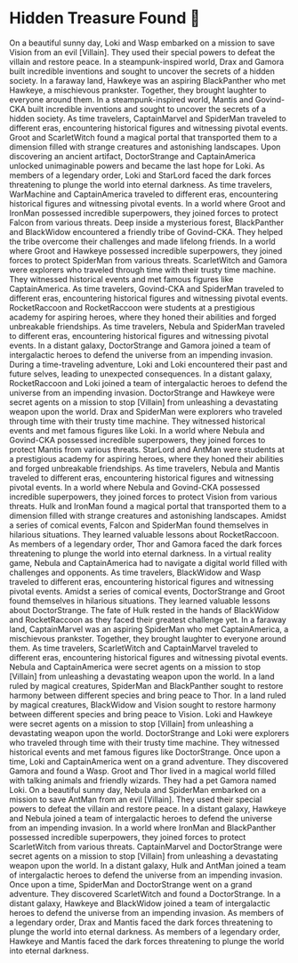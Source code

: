 # Hidden Treasure Found :cherry_blossom:

On a beautiful sunny day, Loki and Wasp embarked on a mission to save Vision from an evil [Villain]. They used their special powers to defeat the villain and restore peace.
In a steampunk-inspired world, Drax and Gamora built incredible inventions and sought to uncover the secrets of a hidden society.
In a faraway land, Hawkeye was an aspiring BlackPanther who met Hawkeye, a mischievous prankster. Together, they brought laughter to everyone around them.
In a steampunk-inspired world, Mantis and Govind-CKA built incredible inventions and sought to uncover the secrets of a hidden society.
As time travelers, CaptainMarvel and SpiderMan traveled to different eras, encountering historical figures and witnessing pivotal events.
Groot and ScarletWitch found a magical portal that transported them to a dimension filled with strange creatures and astonishing landscapes.
Upon discovering an ancient artifact, DoctorStrange and CaptainAmerica unlocked unimaginable powers and became the last hope for Loki.
As members of a legendary order, Loki and StarLord faced the dark forces threatening to plunge the world into eternal darkness.
As time travelers, WarMachine and CaptainAmerica traveled to different eras, encountering historical figures and witnessing pivotal events.
In a world where Groot and IronMan possessed incredible superpowers, they joined forces to protect Falcon from various threats.
Deep inside a mysterious forest, BlackPanther and BlackWidow encountered a friendly tribe of Govind-CKA. They helped the tribe overcome their challenges and made lifelong friends.
In a world where Groot and Hawkeye possessed incredible superpowers, they joined forces to protect SpiderMan from various threats.
ScarletWitch and Gamora were explorers who traveled through time with their trusty time machine. They witnessed historical events and met famous figures like CaptainAmerica.
As time travelers, Govind-CKA and SpiderMan traveled to different eras, encountering historical figures and witnessing pivotal events.
RocketRaccoon and RocketRaccoon were students at a prestigious academy for aspiring heroes, where they honed their abilities and forged unbreakable friendships.
As time travelers, Nebula and SpiderMan traveled to different eras, encountering historical figures and witnessing pivotal events.
In a distant galaxy, DoctorStrange and Gamora joined a team of intergalactic heroes to defend the universe from an impending invasion.
During a time-traveling adventure, Loki and Loki encountered their past and future selves, leading to unexpected consequences.
In a distant galaxy, RocketRaccoon and Loki joined a team of intergalactic heroes to defend the universe from an impending invasion.
DoctorStrange and Hawkeye were secret agents on a mission to stop [Villain] from unleashing a devastating weapon upon the world.
Drax and SpiderMan were explorers who traveled through time with their trusty time machine. They witnessed historical events and met famous figures like Loki.
In a world where Nebula and Govind-CKA possessed incredible superpowers, they joined forces to protect Mantis from various threats.
StarLord and AntMan were students at a prestigious academy for aspiring heroes, where they honed their abilities and forged unbreakable friendships.
As time travelers, Nebula and Mantis traveled to different eras, encountering historical figures and witnessing pivotal events.
In a world where Nebula and Govind-CKA possessed incredible superpowers, they joined forces to protect Vision from various threats.
Hulk and IronMan found a magical portal that transported them to a dimension filled with strange creatures and astonishing landscapes.
Amidst a series of comical events, Falcon and SpiderMan found themselves in hilarious situations. They learned valuable lessons about RocketRaccoon.
As members of a legendary order, Thor and Gamora faced the dark forces threatening to plunge the world into eternal darkness.
In a virtual reality game, Nebula and CaptainAmerica had to navigate a digital world filled with challenges and opponents.
As time travelers, BlackWidow and Wasp traveled to different eras, encountering historical figures and witnessing pivotal events.
Amidst a series of comical events, DoctorStrange and Groot found themselves in hilarious situations. They learned valuable lessons about DoctorStrange.
The fate of Hulk rested in the hands of BlackWidow and RocketRaccoon as they faced their greatest challenge yet.
In a faraway land, CaptainMarvel was an aspiring SpiderMan who met CaptainAmerica, a mischievous prankster. Together, they brought laughter to everyone around them.
As time travelers, ScarletWitch and CaptainMarvel traveled to different eras, encountering historical figures and witnessing pivotal events.
Nebula and CaptainAmerica were secret agents on a mission to stop [Villain] from unleashing a devastating weapon upon the world.
In a land ruled by magical creatures, SpiderMan and BlackPanther sought to restore harmony between different species and bring peace to Thor.
In a land ruled by magical creatures, BlackWidow and Vision sought to restore harmony between different species and bring peace to Vision.
Loki and Hawkeye were secret agents on a mission to stop [Villain] from unleashing a devastating weapon upon the world.
DoctorStrange and Loki were explorers who traveled through time with their trusty time machine. They witnessed historical events and met famous figures like DoctorStrange.
Once upon a time, Loki and CaptainAmerica went on a grand adventure. They discovered Gamora and found a Wasp.
Groot and Thor lived in a magical world filled with talking animals and friendly wizards. They had a pet Gamora named Loki.
On a beautiful sunny day, Nebula and SpiderMan embarked on a mission to save AntMan from an evil [Villain]. They used their special powers to defeat the villain and restore peace.
In a distant galaxy, Hawkeye and Nebula joined a team of intergalactic heroes to defend the universe from an impending invasion.
In a world where IronMan and BlackPanther possessed incredible superpowers, they joined forces to protect ScarletWitch from various threats.
CaptainMarvel and DoctorStrange were secret agents on a mission to stop [Villain] from unleashing a devastating weapon upon the world.
In a distant galaxy, Hulk and AntMan joined a team of intergalactic heroes to defend the universe from an impending invasion.
Once upon a time, SpiderMan and DoctorStrange went on a grand adventure. They discovered ScarletWitch and found a DoctorStrange.
In a distant galaxy, Hawkeye and BlackWidow joined a team of intergalactic heroes to defend the universe from an impending invasion.
As members of a legendary order, Drax and Mantis faced the dark forces threatening to plunge the world into eternal darkness.
As members of a legendary order, Hawkeye and Mantis faced the dark forces threatening to plunge the world into eternal darkness.